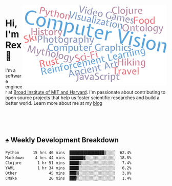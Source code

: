 <img src="https://raw.githubusercontent.com/rexwangcc/rexwangcc/master/myself.png" alt="Rex!" width="450" height="250" align="right">

# Hi, I'm Rex 👋

I'm a software engineer at [Broad Institute of MIT and Harvard](https://www.broadinstitute.org/). I'm passionate about contributing to open source projects that help us foster scientific researches and build a better world. Learn more about me at my [blog](https://rexwang.cc)

<br>
<br>
<br>

<table>
<tr valign="top" width="50%">
<!-- <td > -->

## ♠ Weekly Development Breakdown

<!-- code_time starts -->

```text
Python      15 hrs 46 mins  ███████████████▒░░░░  62.4%
Markdown     4 hrs 44 mins  ██████▓░░░░░░░░░░░░░  18.8%
Clojure       1 hr 51 mins  ████▒░░░░░░░░░░░░░░░   7.4%
YAML          1 hr 34 mins  ████░░░░░░░░░░░░░░░░   6.2%
Other              45 mins  ███▒░░░░░░░░░░░░░░░░   3.0%
CMake              20 mins  ███░░░░░░░░░░░░░░░░░   1.4%
```

<!-- code_time ends -->

<!-- Placeholder for my Game statuses -->

<!-- <td valign="top" width="50%">

#### ♦ My Personal Progress

</td> -->

</tr>
</table>
